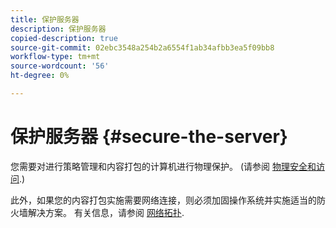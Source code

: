 ```yaml
---
title: 保护服务器
description: 保护服务器
copied-description: true
source-git-commit: 02ebc3548a254b2a6554f1ab34afbb3ea5f09bb8
workflow-type: tm+mt
source-wordcount: '56'
ht-degree: 0%

---
```


# 保护服务器 {#secure-the-server}

您需要对进行策略管理和内容打包的计算机进行物理保护。 (请参阅 [物理安全和访问](../../aaxs-secure-deployment-guidelines/physical-sec-and-access.md).)

此外，如果您的内容打包实施需要网络连接，则必须加固操作系统并实施适当的防火墙解决方案。 有关信息，请参阅 [网络拓扑](../../aaxs-secure-deployment-guidelines/overview/network-topology.md).
